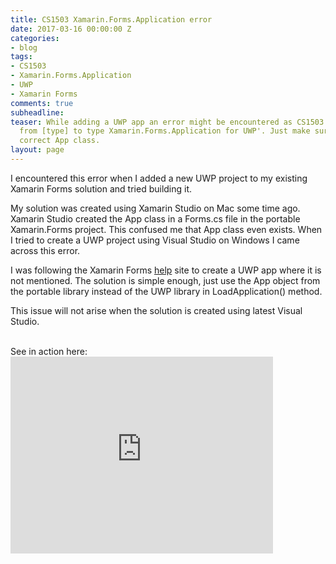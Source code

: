 ```yaml
---
title: CS1503 Xamarin.Forms.Application error
date: 2017-03-16 00:00:00 Z
categories:
- blog
tags:
- CS1503
- Xamarin.Forms.Application
- UWP
- Xamarin Forms
comments: true
subheadline: 
teaser: While adding a UWP app an error might be encountered as CS1503:Cannot convert
  from [type] to type Xamarin.Forms.Application for UWP'. Just make sure to use the
  correct App class.
layout: page
---
```


I encountered this error when I added a new UWP project to my existing Xamarin Forms solution and tried building it. 

My solution was created using Xamarin Studio on Mac some time ago.  Xamarin Studio created the App class in a Forms.cs file in the portable Xamarin.Forms project. This confused me that App class even exists.
When I tried to create a UWP project using Visual Studio on Windows I came across this error.

I was following the Xamarin Forms [help](https://developer.xamarin.com/guides/xamarin-forms/platform-features/windows/installation/universal/) site to create a UWP app where it is not mentioned.
The solution is simple enough, just use the App object from the portable library instead of the UWP library in LoadApplication() method.

This issue will not arise when the solution is created using latest Visual Studio.

<br>
See in action here:
<br>
<iframe width="420" height="315" src="http://www.youtube.com/embed/jLCUfolFQF0" frameborder="0" allowfullscreen></iframe>